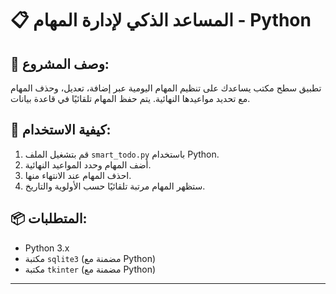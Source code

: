 # 📋 المساعد الذكي لإدارة المهام - Python

## 📌 وصف المشروع:
تطبيق سطح مكتب يساعدك على تنظيم المهام اليومية عبر إضافة، تعديل، وحذف المهام مع تحديد مواعيدها النهائية. يتم حفظ المهام تلقائيًا في قاعدة بيانات.

## 🚀 كيفية الاستخدام:
1. قم بتشغيل الملف `smart_todo.py` باستخدام Python.
2. أضف المهام وحدد المواعيد النهائية.
3. احذف المهام عند الانتهاء منها.
4. ستظهر المهام مرتبة تلقائيًا حسب الأولوية والتاريخ.

## 📦 المتطلبات:
- Python 3.x  
- مكتبة `sqlite3` (مضمنة مع Python)  
- مكتبة `tkinter` (مضمنة مع Python)  

---
